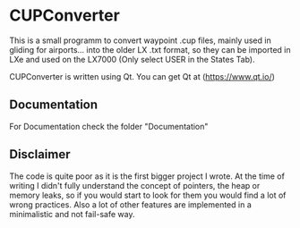 # CUPConverter
This is a small programm to convert waypoint .cup files, mainly used in gliding for airports...
into the older LX .txt format, so they can be imported in LXe and used on the LX7000 (Only select USER in the States Tab).

CUPConverter is written using Qt. You can get Qt at (https://www.qt.io/)

## Documentation
For Documentation check the folder "Documentation"

## Disclaimer
The code is quite poor as it is the first bigger project I wrote.
At the time of writing I didn't fully understand the concept of pointers, the heap or memory leaks, so if you would start to look for them you would find a lot of wrong practices.
Also a lot of other features are implemented in a minimalistic and not fail-safe way.
